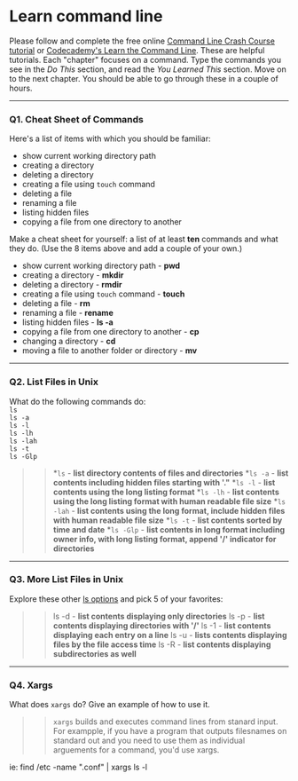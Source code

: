 # Learn command line

Please follow and complete the free online [Command Line Crash Course
tutorial](https://web.archive.org/web/20160708171659/http://cli.learncodethehardway.org/book/) or [Codecademy's Learn the Command Line](https://www.codecademy.com/learn/learn-the-command-line). These are helpful tutorials. Each "chapter" focuses on a command. Type the commands you see in the _Do This_ section, and read the _You Learned This_ section. Move on to the next chapter. You should be able to go through these in a couple of hours.

---

### Q1.  Cheat Sheet of Commands  

Here's a list of items with which you should be familiar:  
* show current working directory path
* creating a directory
* deleting a directory
* creating a file using `touch` command
* deleting a file 
* renaming a file
* listing hidden files
* copying a file from one directory to another 


Make a cheat sheet for yourself: a list of at least **ten** commands and what they do.  (Use the 8 items above and add a couple of your own.)  

> > 
* show current working directory path - **pwd**
* creating a directory - **mkdir**
* deleting a directory - **rmdir**
* creating a file using `touch` command - **touch**
* deleting a file - **rm**
* renaming a file - **rename**
* listing hidden files - **ls -a**
* copying a file from one directory to another - **cp**
* changing a directory - **cd**
* moving a file to another folder or directory - **mv**

---

### Q2.  List Files in Unix   

What do the following commands do:  
`ls`  
`ls -a`  
`ls -l`  
`ls -lh`  
`ls -lah`  
`ls -t`  
`ls -Glp`  

> > *`ls` - **list directory contents of files and directories** 
*`ls -a` - **list contents including hidden files starting with '."** 
*`ls -l` - **list contents using the long listing format** 
*`ls -lh` - **list contents using the long listing format with human readable file size** 
*`ls -lah` - **list contents using the long format, include hidden files with human readable file size** 
*`ls -t` - **list contents sorted by time and date** 
*`ls -Glp` - **list contents in long format including owner info, with long listing format, append '/' indicator for directories** 

---

### Q3.  More List Files in Unix  

Explore these other [ls options](http://www.techonthenet.com/unix/basic/ls.php) and pick 5 of your favorites:

> > ls -d - **list contents displaying only directories** 
ls -p - **list contents displaying directories with '/'** 
ls -1 - **list contents displaying each entry on a line** 
ls -u - **lists contents displaying files by the file access time** 
ls -R - **list contents displaying subdirectories as well** 
---

### Q4.  Xargs   

What does `xargs` do? Give an example of how to use it.

> > `xargs` builds and executes command lines from stanard input.  For exampple, if you have a program that outputs filesnames on standard out and you need to use them as individual arguements for a command, you'd use xargs.

ie: find /etc -name ".conf" | xargs ls -l

